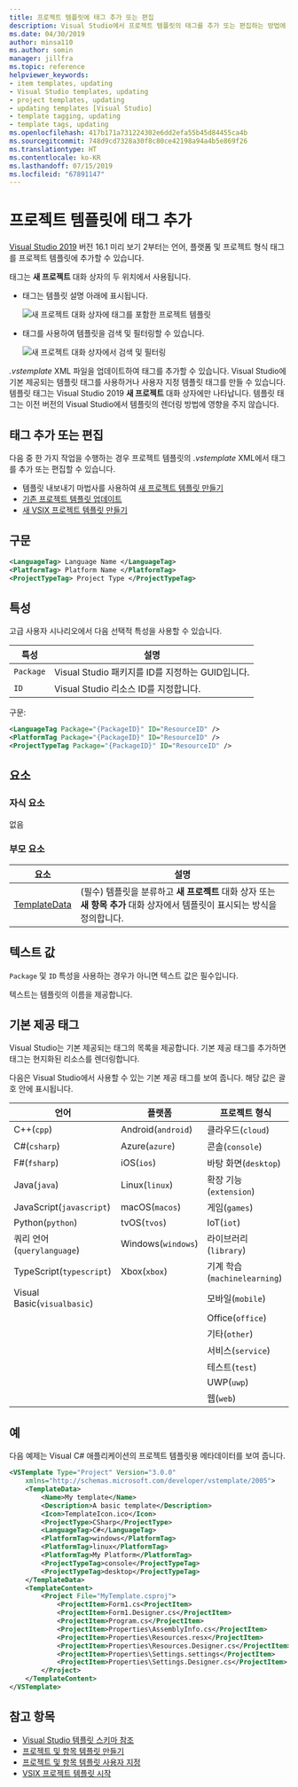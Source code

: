 ```yaml
---
title: 프로젝트 템플릿에 태그 추가 또는 편집
description: Visual Studio에서 프로젝트 템플릿의 태그를 추가 또는 편집하는 방법에 대해 알아보세요.
ms.date: 04/30/2019
author: minsa110
ms.author: somin
manager: jillfra
ms.topic: reference
helpviewer_keywords:
- item templates, updating
- Visual Studio templates, updating
- project templates, updating
- updating templates [Visual Studio]
- template tagging, updating
- template tags, updating
ms.openlocfilehash: 417b171a731224302e6dd2efa55b45d84455ca4b
ms.sourcegitcommit: 748d9cd7328a30f8c80ce42198a94a4b5e869f26
ms.translationtype: HT
ms.contentlocale: ko-KR
ms.lasthandoff: 07/15/2019
ms.locfileid: "67891147"
---
```

# <a name="add-tags-to-project-templates"></a>프로젝트 템플릿에 태그 추가

[Visual Studio 2019](https://visualstudio.microsoft.com/downloads/) 버전 16.1 미리 보기 2부터는 언어, 플랫폼 및 프로젝트 형식 태그를 프로젝트 템플릿에 추가할 수 있습니다. 

태그는 **새 프로젝트** 대화 상자의 두 위치에서 사용됩니다.

- 태그는 템플릿 설명 아래에 표시됩니다.

   ![새 프로젝트 대화 상자에 태그를 포함한 프로젝트 템플릿](media/npd-item-with-template-tags.png)

- 태그를 사용하여 템플릿을 검색 및 필터링할 수 있습니다.

   ![새 프로젝트 대화 상자에서 검색 및 필터링](media/npd-search-and-filter.png)

*.vstemplate* XML 파일을 업데이트하여 태그를 추가할 수 있습니다. Visual Studio에 기본 제공되는 템플릿 태그를 사용하거나 사용자 지정 템플릿 태그를 만들 수 있습니다. 템플릿 태그는 Visual Studio 2019 **새 프로젝트** 대화 상자에만 나타납니다. 템플릿 태그는 이전 버전의 Visual Studio에서 템플릿의 렌더링 방법에 영향을 주지 않습니다.

## <a name="add-or-edit-tags"></a>태그 추가 또는 편집

다음 중 한 가지 작업을 수행하는 경우 프로젝트 템플릿의 *.vstemplate* XML에서 태그를 추가 또는 편집할 수 있습니다.

* 템플릿 내보내기 마법사를 사용하여 [새 프로젝트 템플릿 만들기](/visualstudio/ide/how-to-create-project-templates)
* [기존 프로젝트 템플릿 업데이트](/visualstudio/ide/how-to-update-existing-templates)
* [새 VSIX 프로젝트 템플릿 만들기](/visualstudio/extensibility/getting-started-with-the-vsix-project-template)

## <a name="syntax"></a>구문

```xml
<LanguageTag> Language Name </LanguageTag>
<PlatformTag> Platform Name </PlatformTag>
<ProjectTypeTag> Project Type </ProjectTypeTag>
```

## <a name="attributes"></a>특성

고급 사용자 시나리오에서 다음 선택적 특성을 사용할 수 있습니다.

|특성|설명|
|---------------|-----------------|
|`Package`|Visual Studio 패키지를 ID를 지정하는 GUID입니다.|
|`ID`|Visual Studio 리소스 ID를 지정합니다.|

구문:

```xml
<LanguageTag Package="{PackageID}" ID="ResourceID" />
<PlatformTag Package="{PackageID}" ID="ResourceID" />
<ProjectTypeTag Package="{PackageID}" ID="ResourceID" />
```

## <a name="elements"></a>요소

### <a name="child-elements"></a>자식 요소

없음

### <a name="parent-elements"></a>부모 요소

|요소|설명|
|-------------|-----------------|
|[TemplateData](../extensibility/templatedata-element-visual-studio-templates.md)|(필수) 템플릿을 분류하고 **새 프로젝트** 대화 상자 또는 **새 항목 추가** 대화 상자에서 템플릿이 표시되는 방식을 정의합니다.|

## <a name="text-value"></a>텍스트 값

`Package` 및 `ID` 특성을 사용하는 경우가 아니면 텍스트 값은 필수입니다.

텍스트는 템플릿의 이름을 제공합니다.

## <a name="built-in-tags"></a>기본 제공 태그

Visual Studio는 기본 제공되는 태그의 목록을 제공합니다. 기본 제공 태그를 추가하면 태그는 현지화된 리소스를 렌더링합니다. 

다음은 Visual Studio에서 사용할 수 있는 기본 제공 태그를 보여 줍니다. 해당 값은 괄호 안에 표시됩니다.

| 언어 | 플랫폼 | 프로젝트 형식 |
| -- | -- | -- |
| C++(`cpp`) | Android(`android`) | 클라우드(`cloud`) |
| C#(`csharp`) | Azure(`azure`) | 콘솔(`console`) |
| F#(`fsharp`) | iOS(`ios`) | 바탕 화면(`desktop`) |
| Java(`java`) | Linux(`linux`) | 확장 기능(`extension`) |
| JavaScript(`javascript`) | macOS(`macos`) | 게임(`games`) |
| Python(`python`) | tvOS(`tvos`) | IoT(`iot`) |
| 쿼리 언어(`querylanguage`) | Windows(`windows`) | 라이브러리(`library`) |
| TypeScript(`typescript`) | Xbox(`xbox`) | 기계 학습(`machinelearning`) |
| Visual Basic(`visualbasic`) | | 모바일(`mobile`) |
| | | Office(`office`) |
| | | 기타(`other`) |
| | | 서비스(`service`) |
| | | 테스트(`test`) |
| | | UWP(`uwp`) |
| | | 웹(`web`) |

## <a name="example"></a>예

다음 예제는 Visual C# 애플리케이션의 프로젝트 템플릿용 메타데이터를 보여 줍니다.

```xml
<VSTemplate Type="Project" Version="3.0.0"
    xmlns="http://schemas.microsoft.com/developer/vstemplate/2005">
    <TemplateData>
        <Name>My template</Name>
        <Description>A basic template</Description>
        <Icon>TemplateIcon.ico</Icon>
        <ProjectType>CSharp</ProjectType>
        <LanguageTag>C#</LanguageTag>
        <PlatformTag>windows</PlatformTag>
        <PlatformTag>linux</PlatformTag>
        <PlatformTag>My Platform</PlatformTag>
        <ProjectTypeTag>console</ProjectTypeTag>
        <ProjectTypeTag>desktop</ProjectTypeTag>
    </TemplateData>
    <TemplateContent>
        <Project File="MyTemplate.csproj">
            <ProjectItem>Form1.cs<ProjectItem>
            <ProjectItem>Form1.Designer.cs</ProjectItem>
            <ProjectItem>Program.cs</ProjectItem>
            <ProjectItem>Properties\AssemblyInfo.cs</ProjectItem>
            <ProjectItem>Properties\Resources.resx</ProjectItem>
            <ProjectItem>Properties\Resources.Designer.cs</ProjectItem>
            <ProjectItem>Properties\Settings.settings</ProjectItem>
            <ProjectItem>Properties\Settings.Designer.cs</ProjectItem>
        </Project>
    </TemplateContent>
</VSTemplate>
```

## <a name="see-also"></a>참고 항목

- [Visual Studio 템플릿 스키마 참조](/visualstudio/extensibility/visual-studio-template-schema-reference)
- [프로젝트 및 항목 템플릿 만들기](/visualstudio/ide/creating-project-and-item-templates)
- [프로젝트 및 항목 템플릿 사용자 지정](/visualstudio/ide/customizing-project-and-item-templates)
- [VSIX 프로젝트 템플릿 시작](/visualstudio/extensibility/getting-started-with-the-vsix-project-template)
